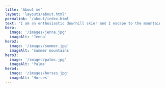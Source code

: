 ```yaml
---
title: 'About me'
layout: 'layouts/about.html'
permalink: '/about/index.html'
text: 'I am an enthusiastic downhill skier and I escape to the mountains whenever I can. On the other hand, I also love summer and as I am always feeling cold, I like to go to warmer places every now and then. All in all, I like travelling. Also animals and especially horses are close to my heart. Lorem ipsum dolor sit amet consectetur adipisicing elit. Cum quibusdam, nemo accusamus impedit veritatis in tempore, dicta sapiente amet qui exercitationem, delectus repudiandae excepturi porro consequatur? Ipsum laborum id ipsa ratione facere, alias quasi perferendis omnis unde temporibus neque velit minus perspiciatis quam magnam expedita deserunt facilis nulla nihil praesentium odio ex. Incidunt veritatis fugit, cupiditate, ducimus amet fugiat id dignissimos deleniti quod odit assumenda, impedit repudiandae explicabo? Voluptatum explicabo iure consequatur, odit hic harum aspernatur eius qui asperiores soluta perspiciatis quasi recusandae totam error eum? Quas reiciendis cum eligendi necessitatibus temporibus! Vel, quam natus libero tenetur qui velit ipsam.'
hero:
  image: '/images/jenna.jpg'
  imageAlt: 'Jenna'
hero2:
  image: '/images/summer.jpg'
  imageAlt: 'Summer mountains'
hero3:
  image: '/images/palms.jpg'
  imageAlt: 'Palms'
hero4:
  image: '/images/horses.jpg'
  imageAlt: 'Horses'
---
```

